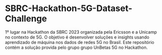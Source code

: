 # SBRC-Hackathon-5G-Dataset-Challenge
1º lugar na Hackathon da SBRC 2023 organizada pela Ericsson e a Unicamp no contexto de 5G.  O objetivo é desenvolver soluções e insights usando aprendizado de máquina nos dados de redes 5G no Brasil. Este repositório contém a solução provida pelo grupo grupo UnBetas 5G no Hackathon.
